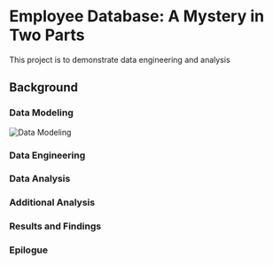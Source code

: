 # Employee Database: A Mystery in Two Parts
This project is to demonstrate data engineering and analysis


## Background


### Data Modeling
![Data Modeling]()

### Data Engineering


### Data Analysis

### Additional Analysis

### Results and Findings


### Epilogue
